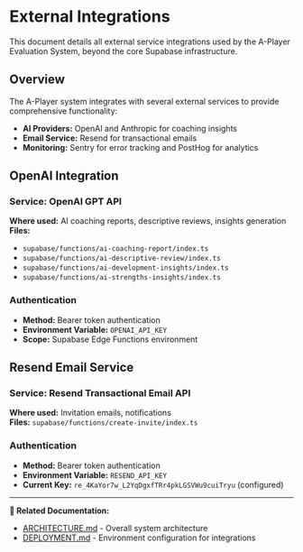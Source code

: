 # External Integrations

This document details all external service integrations used by the A-Player Evaluation System, beyond the core Supabase infrastructure.

## Overview

The A-Player system integrates with several external services to provide comprehensive functionality:

- **AI Providers:** OpenAI and Anthropic for coaching insights
- **Email Service:** Resend for transactional emails
- **Monitoring:** Sentry for error tracking and PostHog for analytics

## OpenAI Integration

### Service: OpenAI GPT API
**Where used:** AI coaching reports, descriptive reviews, insights generation  
**Files:** 
- `supabase/functions/ai-coaching-report/index.ts`
- `supabase/functions/ai-descriptive-review/index.ts`
- `supabase/functions/ai-development-insights/index.ts`
- `supabase/functions/ai-strengths-insights/index.ts`

### Authentication
- **Method:** Bearer token authentication
- **Environment Variable:** `OPENAI_API_KEY`
- **Scope:** Supabase Edge Functions environment

## Resend Email Service

### Service: Resend Transactional Email API
**Where used:** Invitation emails, notifications  
**Files:** `supabase/functions/create-invite/index.ts`

### Authentication
- **Method:** Bearer token authentication
- **Environment Variable:** `RESEND_API_KEY`
- **Current Key:** `re_4KaYor7w_L2YqDgxfTRr4pkLGSVWu9cuiTryu` (configured)

---

**🔗 Related Documentation:**
- [ARCHITECTURE.md](./ARCHITECTURE.md) - Overall system architecture
- [DEPLOYMENT.md](./DEPLOYMENT.md) - Environment configuration for integrations
